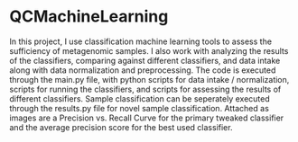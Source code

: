 # QCMachineLearning
In this project, I use classification machine learning tools to assess the sufficiency of metagenomic samples.
I also work with analyzing the results of the classifiers, comparing against different classifiers, and data intake along with data normalization and preprocessing.
The code is executed through the main.py file, with python scripts for data intake / normalization, scripts for running the classifiers, and scripts for assessing the results of different classifiers. Sample classification can be seperately executed through the results.py file for novel sample classification. 
Attached as images are a Precision vs. Recall Curve for the primary tweaked classifier and the average precision score for the best used classifier. 
